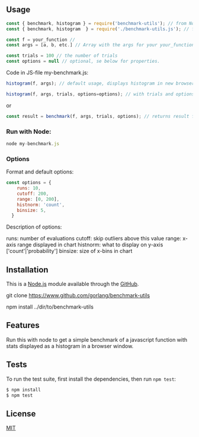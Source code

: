 
## Usage

```js
const { benchmark, histogram } = require('benchmark-utils'); // from Node
const { benchmark, histogram  } = require('./benchmark-utils.js'); // from file

const f = your_function // 
const args = [a, b, etc.] // Array with the args for your your_function

const trials = 100 // the number of trials
const options = null // optional, se below for properties.
```

Code in JS-file my-benchmark.js:


```js
histogram(f, args); // default usage, displays histogram in new browser window

histogram(f, args, trials, options=options); // with trials and options as arguments

```
or

```js
const result = benchmark(f, args, trials, options); // returns result for further analysis

```

### Run with Node:

```js
node my-benchmark.js
```

### Options

Format and default options:

```js
const options = {
    runs: 10, 
    cutoff: 200,
    range: [0, 200],
    histnorm: 'count',
    binsize: 5,
  }
```

Description of options:

runs: number of evaluations
cutoff: skip outliers above this value
range: x-axis range displayed in chart
histnorm: what to display on y-axis ['count'|'probability'] 
binsize: size of x-bins in chart

## Installation

This is a [Node.js](https://nodejs.org/en/) module available through the
[GitHub](https://www.github.com/gorlang/benchmark-utils).

git clone https://www.github.com/gorlang/benchmark-utils

npm install ../dir/to/benchmark-utils

## Features

Run this with node to get a simple benchmark of a javascript function with stats displayed as a histogram in a browser window.

## Tests

To run the test suite, first install the dependencies, then run `npm test`:

```bash
$ npm install
$ npm test
```

## License

[MIT](LICENSE)